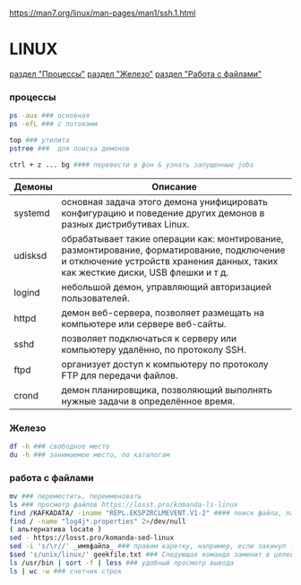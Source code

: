 <https://man7.org/linux/man-pages/man1/ssh.1.html>

# LINUX
[раздел "Процессы"](#процессы)
[раздел "Железо"](#железо)
[раздел "Работа с файлами"](#работа-с-файлами)

### процессы

```bash
ps -aux ### основная
ps -efL ### с потоками
```
```bash
top ### утилита
pstree ###  для поиска демонов
```
```bash
ctrl + z ... bg #### перевести в фон & узнать запущенные jobs
```
| Демоны     | Описание                                                                                  |
|---------|-------------------------------------------------------------------------------------------|
| systemd  | основная задача этого демона унифицировать конфигурацию и поведение других демонов в разных дистрибутивах Linux. |
| udisksd     | обрабатывает такие операции как: монтирование, размонтирование, форматирование, подключение и отключение устройств хранения данных, таких как жесткие диски, USB флешки и т д. |
| logind    | небольшой демон, управляющий авторизацией пользователей.|
| httpd      | демон веб-сервера, позволяет размещать на компьютере или сервере веб-сайты.|
| sshd    | позволяет подключаться к серверу или компьютеру удалённо, по протоколу SSH. |
| ftpd   | организует доступ к компьютеру по протоколу FTP для передачи файлов. |
| crond    | демон планировщика, позволяющий выполнять нужные задачи в определённое время. |


### Железо

```bash
df -h ### свободное место
du -h ### занимаемое место, по каталогам
```

### работа с файлами

```bash
mv ### переместить, переименовать 
ls ### просмотр файлов https://losst.pro/komanda-ls-linux
find /KAFKADATA/ -iname "REPL.EKSPZRCLMEVENT.V1-2" #### поиск файла, папки - 
find / -name "log4j*.properties" 2>/dev/null
( альтернатива locate )
sed - https://losst.pro/komanda-sed-linux 
sed -i 's/\r//' _имяфайла_ ### правим каретку, например, если закинул текстовый файл с windows
$sed 's/unix/linux/' geekfile.txt ### Следующая команда заменит в целевом файле вхождения слова unix на linux:
ls /usr/bin | sort -f | less ### удобный просмотр вывода
ls | wc -w ### счетчик строк
```































